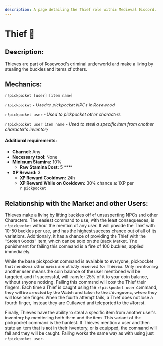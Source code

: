 ```yaml
---
description: A page detailing the Thief role within Medieval Discord.
---
```


# Thief 🤏

## Description:

Thieves are part of Rosewood's criminal underworld and make a living by stealing the buckles and items of others.

## Mechanics:

```javascript
r!pickpocket [user] [item name]
```

`r!pickpocket` - _Used to pickpocket NPCs in Rosewood_

`r!pickpocket user` - _Used to pickpocket other characters_

`r!pickpocket user item name` - _Used to steal a specific item from another character's inventory_

#### Additional requirements:

* **Channel:** Any
* **Necessary tool:** None
* **Minimum Stamina:** 10%
  * **Raw Stamina Cost:** 5 ****
* **XP Reward:** 3
  * **XP Reward Cooldown:** 24h
  * **XP Reward While on Cooldown:** 30% chance at 1XP per `r!pickpocket`

## Relationship with the Market and other Users:

Thieves make a living by lifting buckles off of unsuspecting NPCs and other Characters. The easiest command to use, with the least consequences, is `r!pickpocket` without the mention of any user. It will provide the Thief with 10-50 buckles per use, and has the highest success chance out of all of its variations. Additionally, it has a chance of providing the Thief with the "Stolen Goods" item, which can be sold on the Black Market. The punishment for failing this command is a fine of 100 buckles, applied immediately.

While the base pickpocket command is available to everyone, pickpocket that mentions other users are strictly reserved for Thieves. Only mentioning another user means the coin balance of the user mentioned will be targeted, and if successful, will transfer 25% of it to your coin balance, without anyone noticing. Failing this command will cost the Thief their fingers. Each time a Thief is caught using the `r!pickpocket user` command, they will be arrested by the Watch and taken to the \#dungeons, where they will lose one finger. When the fourth attempt fails, a Thief does not lose a fourth finger, instead they are Outlawed and teleported to the \#forest.

Finally, Thieves have the ability to steal a specific item from another user's inventory by mentioning both them and the item. This variant of the pickpocket command is the hardest. If Thieves mention a user and then state an item that is not in their inventory, or is equipped, the command will fail and they will be caught. Failing works the same way as with using just `r!pickpocket user`.

